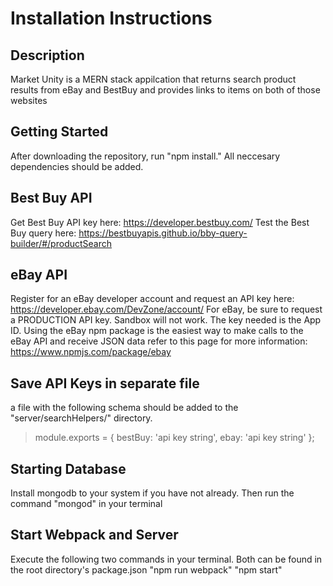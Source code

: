 # Installation Instructions #
 
## Description ##
   Market Unity is a MERN stack appilcation that returns search product results from eBay and BestBuy and provides links to items on both of those websites

## Getting Started ##
   After downloading the repository, run "npm install." All neccesary dependencies should be added.
  
## Best Buy API ##
   Get Best Buy API key here: https://developer.bestbuy.com/
   Test the Best Buy query here: https://bestbuyapis.github.io/bby-query-builder/#/productSearch

## eBay API ##
   Register for an eBay developer account and request an API key here: https://developer.ebay.com/DevZone/account/
   For eBay, be sure to request a PRODUCTION API key. Sandbox will not work. The key needed is the App ID.
   Using the eBay npm package is the easiest way to make calls to the eBay API and receive JSON data refer to this page for more information: https://www.npmjs.com/package/ebay

## Save API Keys in separate file ##
   a file with the following schema should be added to the "server/searchHelpers/" directory. 

  > module.exports = {
  >  bestBuy: 'api key string',
  >  ebay: 'api key string'
  > };

## Starting Database ##
   Install mongodb to your system if you have not already. Then run the command "mongod" in your terminal
  
## Start Webpack and Server ##
   Execute the following two commands in your terminal. Both can be found in the root directory's package.json
   "npm run webpack"
   "npm start"
